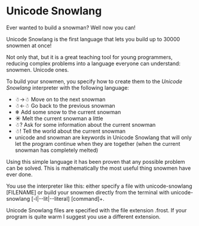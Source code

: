 # Unicode Snowlang

Ever wanted to build a snowman? Well now you can!

Unicode Snowlang is the first language that lets you build up to 30000 snowmen at once!

Not only that, but it is a great teaching tool for young programmers, reducing complex problems
into a language everyone can understand: snowmen. Unicode ones.

To build your snowmen, you specify how to create them to the _Unicode Snowlang_ interpreter with
the following language:

- ☃->☃ Move on to the next snowman
- ☃<-☃ Go back to the previous snowman
- ❄ Add some snow to the current snowman
- ☀ Melt the current snowman a little
- ☃? Ask for some information about the current snowman
- ☃! Tell the world about the current snowman
- unicode and snowman are keywords in Unicode Snowlang that will only let the program continue when
	they are together (when the current snowman has completely melted)

Using this simple language it has been proven that any possible problem can be solved. This is
mathematically the most useful thing snowmen have ever done.

You use the interpreter like this: either specify a file with unicode-snowlang \[FILENAME\] or build
your snowmen directly from the terminal with unicode-snowlang \[-l|--lit|--literal\] \[command\]+.

Unicode Snowlang files are specified with the file extension .frost. If your program is quite warm
I suggest you use a different extension.

